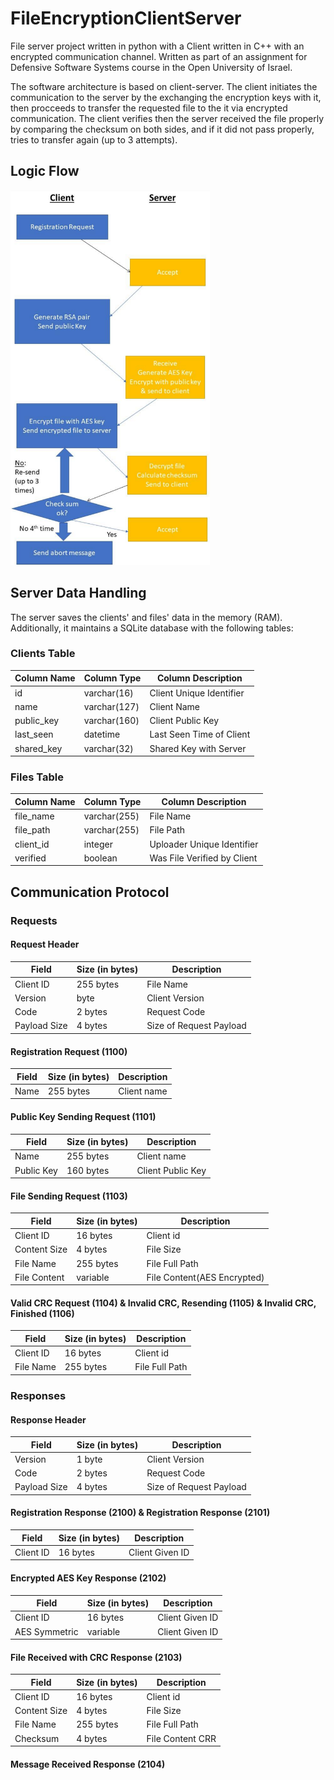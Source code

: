 # FileEncryptionClientServer
File server project written in python with a Client written in C++ with an encrypted communication channel. Written as part of an assignment for Defensive Software Systems course in the Open University of Israel.

The software architecture is based on client-server. The client initiates the communication to the server by the exchanging the encryption keys with it, then procceeds to transfer the requested file to the it via encrypted communication. 
The client verifies then the server received the file properly by comparing the checksum on both sides, and if it did not pass properly, tries to transfer again (up to 3 attempts).

## Logic Flow
<img src="Logical Client Server Flow.png" alt="Logical Client Server Flow" height=600>

## Server Data Handling
The server saves the clients' and files' data in the memory (RAM). Additionally, it maintains a SQLite database with the following tables:

### Clients Table
|Column Name|Column Type    |Column Description         |
|-----------|---------------|---------------------------|
|id         |varchar(16)    |Client Unique Identifier   |
|name       |varchar(127)   |Client Name                |
|public_key |varchar(160)   |Client Public Key          |
|last_seen  |datetime       |Last Seen Time of Client   |
|shared_key |varchar(32)    |Shared Key with Server     |

### Files Table
|Column Name|Column Type    |Column Description         |
|-----------|---------------|---------------------------|
|file_name  |varchar(255)   |File Name                  |
|file_path  |varchar(255)   |File Path                  |
|client_id  |integer        |Uploader Unique Identifier |
|verified   |boolean        |Was File Verified by Client|

## Communication Protocol
### Requests
#### Request Header
|Field          |Size (in bytes)|Description                |
|---------------|---------------|---------------------------|
|Client ID      |255 bytes      |File Name                  |
|Version        |byte           |Client Version             |
|Code           |2 bytes        |Request Code               |
|Payload Size   |4 bytes        |Size of Request Payload    |

#### Registration Request (1100)
|Field          |Size (in bytes)|Description                |
|---------------|---------------|---------------------------|
|Name           |255 bytes      |Client name                |

#### Public Key Sending Request (1101)
|Field          |Size (in bytes)|Description                |
|---------------|---------------|---------------------------|
|Name           |255 bytes      |Client name                |
|Public Key     |160 bytes      |Client Public Key          |

#### File Sending Request (1103)
|Field          |Size (in bytes)|Description                |
|---------------|---------------|---------------------------|
|Client ID      |16 bytes       |Client id                  |
|Content Size   |4 bytes        |File Size                  |
|File Name      |255 bytes      |File Full Path             |
|File Content   |variable       |File Content(AES Encrypted)|

#### Valid CRC Request (1104) & Invalid CRC, Resending (1105) & Invalid CRC, Finished (1106)
|Field          |Size (in bytes)|Description                |
|---------------|---------------|---------------------------|
|Client ID      |16 bytes       |Client id                  |
|File Name      |255 bytes      |File Full Path             |

### Responses
#### Response Header
|Field          |Size (in bytes)|Description                |
|---------------|---------------|---------------------------|
|Version        |1 byte         |Client Version             |
|Code           |2 bytes        |Request Code               |
|Payload Size   |4 bytes        |Size of Request Payload    |

#### Registration Response (2100) & Registration Response (2101)
|Field          |Size (in bytes)|Description                |
|---------------|---------------|---------------------------|
|Client ID      |16 bytes       |Client Given ID            |

#### Encrypted AES Key Response (2102)
|Field          |Size (in bytes)|Description                |
|---------------|---------------|---------------------------|
|Client ID      |16 bytes       |Client Given ID            |
|AES Symmetric  |variable       |Client Given ID            |

#### File Received with CRC Response (2103)
|Field          |Size (in bytes)|Description                |
|---------------|---------------|---------------------------|
|Client ID      |16 bytes       |Client id                  |
|Content Size   |4 bytes        |File Size                  |
|File Name      |255 bytes      |File Full Path             |
|Checksum       |4 bytes        |File Content CRR           |

#### Message Received Response (2104)